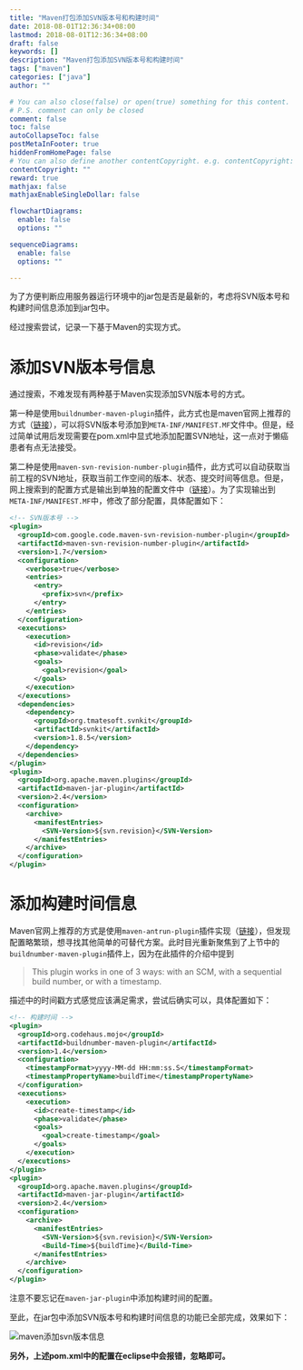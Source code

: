 ```yaml
---
title: "Maven打包添加SVN版本号和构建时间"
date: 2018-08-01T12:36:34+08:00
lastmod: 2018-08-01T12:36:34+08:00
draft: false
keywords: []
description: "Maven打包添加SVN版本号和构建时间"
tags: ["maven"]
categories: ["java"]
author: ""

# You can also close(false) or open(true) something for this content.
# P.S. comment can only be closed
comment: false
toc: false
autoCollapseToc: false
postMetaInFooter: true
hiddenFromHomePage: false
# You can also define another contentCopyright. e.g. contentCopyright: "This is another copyright."
contentCopyright: ""
reward: true
mathjax: false
mathjaxEnableSingleDollar: false

flowchartDiagrams:
  enable: false
  options: ""

sequenceDiagrams: 
  enable: false
  options: ""

---
```


为了方便判断应用服务器运行环境中的jar包是否是最新的，考虑将SVN版本号和构建时间信息添加到jar包中。

经过搜索尝试，记录一下基于Maven的实现方式。

<!--more-->

# 添加SVN版本号信息

通过搜索，不难发现有两种基于Maven实现添加SVN版本号的方式。

第一种是使用`buildnumber-maven-plugin`插件，此方式也是maven官网上推荐的方式（[链接](https://maven.apache.org/plugin-developers/cookbook/add-svn-revision-to-manifest.html)），可以将SVN版本号添加到`META-INF/MANIFEST.MF`文件中。但是，经过简单试用后发现需要在pom.xml中显式地添加配置SVN地址，这一点对于懒癌患者有点无法接受。

第二种是使用`maven-svn-revision-number-plugin`插件，此方式可以自动获取当前工程的SVN地址，获取当前工作空间的版本、状态、提交时间等信息。但是，网上搜索到的配置方式是输出到单独的配置文件中（[链接](https://blog.csdn.net/hy245120020/article/details/54405488)）。为了实现输出到`META-INF/MANIFEST.MF`中，修改了部分配置，具体配置如下：

```xml
<!-- SVN版本号 -->
<plugin>
  <groupId>com.google.code.maven-svn-revision-number-plugin</groupId>
  <artifactId>maven-svn-revision-number-plugin</artifactId>
  <version>1.7</version>
  <configuration>
    <verbose>true</verbose>
    <entries>
      <entry>
        <prefix>svn</prefix>
      </entry>
    </entries>
  </configuration>
  <executions>
    <execution>
      <id>revision</id>
      <phase>validate</phase>
      <goals>
        <goal>revision</goal>
      </goals>
    </execution>
  </executions>
  <dependencies>
    <dependency>
      <groupId>org.tmatesoft.svnkit</groupId>
      <artifactId>svnkit</artifactId>
      <version>1.8.5</version>
    </dependency>
  </dependencies>
</plugin>
<plugin>
  <groupId>org.apache.maven.plugins</groupId>
  <artifactId>maven-jar-plugin</artifactId>
  <version>2.4</version>
  <configuration>
    <archive>
      <manifestEntries>
        <SVN-Version>${svn.revision}</SVN-Version>
      </manifestEntries>
    </archive>
  </configuration>
</plugin>
```

# 添加构建时间信息

Maven官网上推荐的方式是使用`maven-antrun-plugin`插件实现（[链接](https://maven.apache.org/plugin-developers/cookbook/add-build-time-to-manifest.html)），但发现配置略繁琐，想寻找其他简单的可替代方案。此时目光重新聚焦到了上节中的`buildnumber-maven-plugin`插件上，因为在此插件的介绍中提到

> This plugin works in one of 3 ways: with an SCM, with a sequential build number, or with a timestamp.

描述中的时间戳方式感觉应该满足需求，尝试后确实可以，具体配置如下：

```xml
<!-- 构建时间 -->
<plugin>
  <groupId>org.codehaus.mojo</groupId>
  <artifactId>buildnumber-maven-plugin</artifactId>
  <version>1.4</version>
  <configuration>
    <timestampFormat>yyyy-MM-dd HH:mm:ss.S</timestampFormat>
    <timestampPropertyName>buildTime</timestampPropertyName>
  </configuration>
  <executions>
    <execution>
      <id>create-timestamp</id>
      <phase>validate</phase>
      <goals>
        <goal>create-timestamp</goal>
      </goals>
    </execution>
  </executions>
</plugin>
<plugin>
  <groupId>org.apache.maven.plugins</groupId>
  <artifactId>maven-jar-plugin</artifactId>
  <version>2.4</version>
  <configuration>
    <archive>
      <manifestEntries>
        <SVN-Version>${svn.revision}</SVN-Version>
        <Build-Time>${buildTime}</Build-Time>
      </manifestEntries>
    </archive>
  </configuration>
</plugin>
```

注意不要忘记在`maven-jar-plugin`中添加构建时间的配置。

至此，在jar包中添加SVN版本号和构建时间信息的功能已全部完成，效果如下：

![maven添加svn版本信息](https://blog-1254016481.cos.ap-shanghai.myqcloud.com/maven添加svn版本信息.png)

**另外，上述pom.xml中的配置在eclipse中会报错，忽略即可。**
